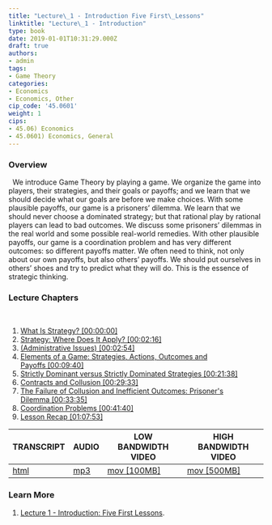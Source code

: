 ```yaml
---
title: "Lecture\_1 - Introduction Five First\_Lessons"
linktitle: "Lecture\_1 - Introduction"
type: book
date: 2019-01-01T10:31:29.000Z
draft: true
authors:
- admin
tags:
- Game Theory
categories:
- Economics
- Economics, Other
cip_code: '45.0601'
weight: 1
cips:
- 45.06) Economics
- 45.0601) Economics, General
---
```


### Overview
 
We introduce Game Theory by playing a game. We organize the game into players, their strategies, and their goals or payoffs; and we learn that we should decide what our goals are before we make choices. With some plausible payoffs, our game is a prisoners’ dilemma. We learn that we should never choose a dominated strategy; but that rational play by rational players can lead to bad outcomes. We discuss some prisoners’ dilemmas in the real world and some possible real-world remedies. With other plausible payoffs, our game is a coordination problem and has very different outcomes: so different payoffs matter. We often need to think, not only about our own payoffs, but also others’ payoffs. We should put ourselves in others’ shoes and try to predict what they will do. This is the essence of strategic thinking.

### Lecture Chapters
 
1. [What Is Strategy? [00:00:00]](https://oyc.yale.edu/economics/econ-159/lecture-1#)
2. [Strategy: Where Does It Apply? [00:02:16]](https://oyc.yale.edu/economics/econ-159/lecture-1#)
3. [(Administrative Issues) [00:02:54]](https://oyc.yale.edu/economics/econ-159/lecture-1#)
4. [Elements of a Game: Strategies, Actions, Outcomes and Payoffs [00:09:40]](https://oyc.yale.edu/economics/econ-159/lecture-1#)
5. [Strictly Dominant versus Strictly Dominated Strategies [00:21:38]](https://oyc.yale.edu/economics/econ-159/lecture-1#)
6. [Contracts and Collusion [00:29:33]](https://oyc.yale.edu/economics/econ-159/lecture-1#)
7. [The Failure of Collusion and Inefficient Outcomes: Prisoner's Dilemma [00:33:35]](https://oyc.yale.edu/economics/econ-159/lecture-1#)
8. [Coordination Problems [00:41:40]](https://oyc.yale.edu/economics/econ-159/lecture-1#)
9. [Lesson Recap [01:07:53]](https://oyc.yale.edu/economics/econ-159/lecture-1#)

| TRANSCRIPT | AUDIO | LOW BANDWIDTH VIDEO | HIGH BANDWIDTH VIDEO |
| - | - | - | - |
[html](https://oyc.yale.edu/economics/econ-159/lecture-1?width=800px&height=600px&inline=true#colorbox-inline-1725096696) | [mp3](http://openmedia.yale.edu/cgi-bin/open_yale/media_downloader.cgi?file=/courses/fall07/econ159/mp3/econ159_01_090507.mp3) | [mov [100MB]](http://openmedia.yale.edu/cgi-bin/open_yale/media_downloader.cgi?file=/courses/fall07/econ159/mov/chapters/econ159_01_090507.mov) | [mov [500MB]](http://openmedia.yale.edu/cgi-bin/open_yale/media_downloader.cgi?file=/courses/fall07/econ159/medium/econ159_01_090507.mov) |

### Learn More

1. [Lecture 1 - Introduction: Five First Lessons](https://oyc.yale.edu/economics/econ-159/lecture-1).